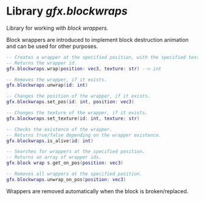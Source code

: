 # Library *gfx.blockwraps*

Library for working with *block wrappers*.

Block wrappers are introduced to implement block destruction animation and can be used for other purposes.

```lua
-- Creates a wrapper at the specified position, with the specified texture.
-- Returns the wrapper id.
gfx.blockwraps.wrap(position: vec3, texture: str) --> int

-- Removes the wrapper, if it exists.
gfx.blockwraps.unwrap(id: int)

-- Changes the position of the wrapper, if it exists.
gfx.blockwraps.set_pos(id: int, position: vec3)

-- Changes the texture of the wrapper, if it exists.
gfx.blockwraps.set_texture(id: int, texture: str)

-- Checks the existence of the wrapper.
-- Returns true/false depending on the wrapper existence.
gfx.blockwraps.is_alive(id: int)

-- Searches for wrappers at the specified position.
-- Returns an array of wrapper ids.
gfx.block wrap s.get_on_pos(position: vec3)

-- Removes all wrappers at the specified position.
gfx.blockwraps.unwrap_on_pos(position: vec3)
```

Wrappers are removed automatically when the block is broken/replaced.

